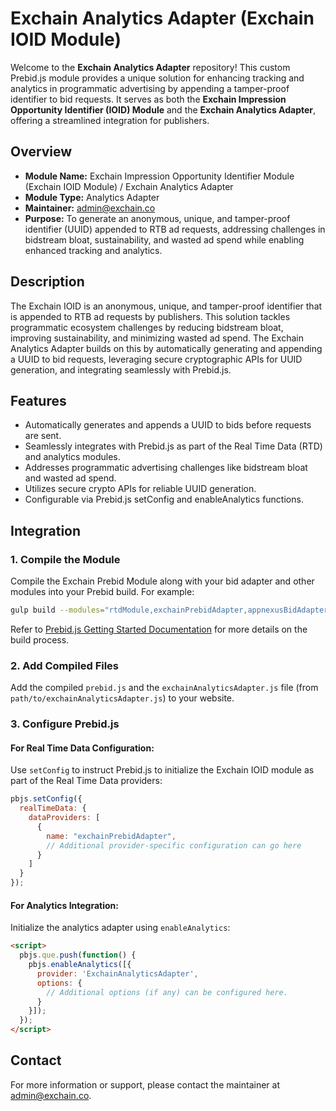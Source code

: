 # Exchain Analytics Adapter (Exchain IOID Module)

Welcome to the **Exchain Analytics Adapter** repository! This custom Prebid.js module provides a unique solution for enhancing tracking and analytics in programmatic advertising by appending a tamper-proof identifier to bid requests. It serves as both the **Exchain Impression Opportunity Identifier (IOID) Module** and the **Exchain Analytics Adapter**, offering a streamlined integration for publishers.

## Overview

- **Module Name:** Exchain Impression Opportunity Identifier Module (Exchain IOID Module) / Exchain Analytics Adapter
- **Module Type:** Analytics Adapter
- **Maintainer:** [admin@exchain.co ](mailto:admin@exchain.co )
- **Purpose:** To generate an anonymous, unique, and tamper-proof identifier (UUID) appended to RTB ad requests, addressing challenges in bidstream bloat, sustainability, and wasted ad spend while enabling enhanced tracking and analytics.

## Description

The Exchain IOID is an anonymous, unique, and tamper-proof identifier that is appended to RTB ad requests by publishers. This solution tackles programmatic ecosystem challenges by reducing bidstream bloat, improving sustainability, and minimizing wasted ad spend. The Exchain Analytics Adapter builds on this by automatically generating and appending a UUID to bid requests, leveraging secure cryptographic APIs for UUID generation, and integrating seamlessly with Prebid.js.

## Features

- Automatically generates and appends a UUID to bids before requests are sent.
- Seamlessly integrates with Prebid.js as part of the Real Time Data (RTD) and analytics modules.
- Addresses programmatic advertising challenges like bidstream bloat and wasted ad spend.
- Utilizes secure crypto APIs for reliable UUID generation.
- Configurable via Prebid.js setConfig and enableAnalytics functions.

## Integration

### 1. Compile the Module

Compile the Exchain Prebid Module along with your bid adapter and other modules into your Prebid build. For example:

```bash
gulp build --modules="rtdModule,exchainPrebidAdapter,appnexusBidAdapter,..."  
```

Refer to [Prebid.js Getting Started Documentation](https://docs.prebid.org/dev-docs/getting-started.html) for more details on the build process.

### 2. Add Compiled Files

Add the compiled `prebid.js` and the `exchainAnalyticsAdapter.js` file (from `path/to/exchainAnalyticsAdapter.js`) to your website.

### 3. Configure Prebid.js

#### For Real Time Data Configuration:

Use `setConfig` to instruct Prebid.js to initialize the Exchain IOID module as part of the Real Time Data providers:

```javascript
pbjs.setConfig({
  realTimeData: {
    dataProviders: [
      {
        name: "exchainPrebidAdapter",
        // Additional provider-specific configuration can go here
      }
    ]
  }
});
```

#### For Analytics Integration:

Initialize the analytics adapter using `enableAnalytics`:

```html
<script>
  pbjs.que.push(function() {
    pbjs.enableAnalytics([{
      provider: 'ExchainAnalyticsAdapter',
      options: {
        // Additional options (if any) can be configured here.
      }
    }]);
  });
</script>
```

## Contact

For more information or support, please contact the maintainer at [admin@exchain.co](mailto:admin@exchain.co).